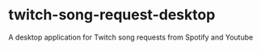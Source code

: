 # twitch-song-request-desktop
 A desktop application for Twitch song requests from Spotify and Youtube
